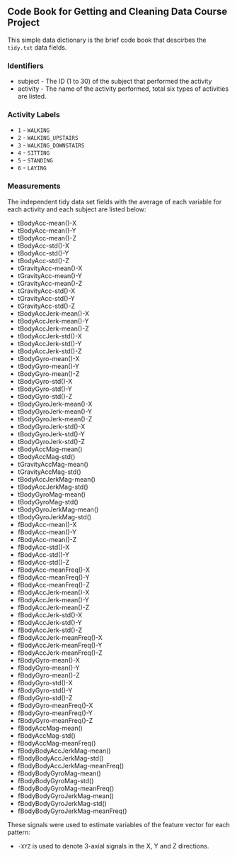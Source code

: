 ## Code Book for Getting and Cleaning Data Course Project

This simple data dictionary is the brief code book that descirbes the `tidy.txt` data fields.

### Identifiers

* subject - The ID (1 to 30) of the subject that performed the activity
* activity - The name of the activity performed, total six types of activities are listed.

### Activity Labels

* `1` - `WALKING`
* `2` - `WALKING_UPSTAIRS`
* `3` - `WALKING_DOWNSTAIRS`
* `4` - `SITTING`
* `5` - `STANDING`
* `6` - `LAYING`

### Measurements
The independent tidy data set fields with the average of each variable for each activity and each subject are listed below: 

* tBodyAcc-mean()-X
* tBodyAcc-mean()-Y
* tBodyAcc-mean()-Z
* tBodyAcc-std()-X
* tBodyAcc-std()-Y
* tBodyAcc-std()-Z
* tGravityAcc-mean()-X
* tGravityAcc-mean()-Y
* tGravityAcc-mean()-Z
* tGravityAcc-std()-X
* tGravityAcc-std()-Y
* tGravityAcc-std()-Z
* tBodyAccJerk-mean()-X
* tBodyAccJerk-mean()-Y
* tBodyAccJerk-mean()-Z
* tBodyAccJerk-std()-X
* tBodyAccJerk-std()-Y
* tBodyAccJerk-std()-Z
* tBodyGyro-mean()-X
* tBodyGyro-mean()-Y
* tBodyGyro-mean()-Z
* tBodyGyro-std()-X
* tBodyGyro-std()-Y
* tBodyGyro-std()-Z
* tBodyGyroJerk-mean()-X
* tBodyGyroJerk-mean()-Y
* tBodyGyroJerk-mean()-Z
* tBodyGyroJerk-std()-X
* tBodyGyroJerk-std()-Y
* tBodyGyroJerk-std()-Z
* tBodyAccMag-mean()
* tBodyAccMag-std()
* tGravityAccMag-mean()
* tGravityAccMag-std()
* tBodyAccJerkMag-mean()
* tBodyAccJerkMag-std()
* tBodyGyroMag-mean()
* tBodyGyroMag-std()
* tBodyGyroJerkMag-mean()
* tBodyGyroJerkMag-std()
* fBodyAcc-mean()-X
* fBodyAcc-mean()-Y
* fBodyAcc-mean()-Z
* fBodyAcc-std()-X
* fBodyAcc-std()-Y
* fBodyAcc-std()-Z
* fBodyAcc-meanFreq()-X
* fBodyAcc-meanFreq()-Y
* fBodyAcc-meanFreq()-Z
* fBodyAccJerk-mean()-X
* fBodyAccJerk-mean()-Y
* fBodyAccJerk-mean()-Z
* fBodyAccJerk-std()-X
* fBodyAccJerk-std()-Y
* fBodyAccJerk-std()-Z
* fBodyAccJerk-meanFreq()-X
* fBodyAccJerk-meanFreq()-Y
* fBodyAccJerk-meanFreq()-Z
* fBodyGyro-mean()-X
* fBodyGyro-mean()-Y
* fBodyGyro-mean()-Z
* fBodyGyro-std()-X
* fBodyGyro-std()-Y
* fBodyGyro-std()-Z
* fBodyGyro-meanFreq()-X
* fBodyGyro-meanFreq()-Y
* fBodyGyro-meanFreq()-Z
* fBodyAccMag-mean()
* fBodyAccMag-std()
* fBodyAccMag-meanFreq()
* fBodyBodyAccJerkMag-mean()
* fBodyBodyAccJerkMag-std()
* fBodyBodyAccJerkMag-meanFreq()
* fBodyBodyGyroMag-mean()
* fBodyBodyGyroMag-std()
* fBodyBodyGyroMag-meanFreq()
* fBodyBodyGyroJerkMag-mean()
* fBodyBodyGyroJerkMag-std()
* fBodyBodyGyroJerkMag-meanFreq()

These signals were used to estimate variables of the feature vector for each pattern:  
* `-XYZ` is used to denote 3-axial signals in the X, Y and Z directions.